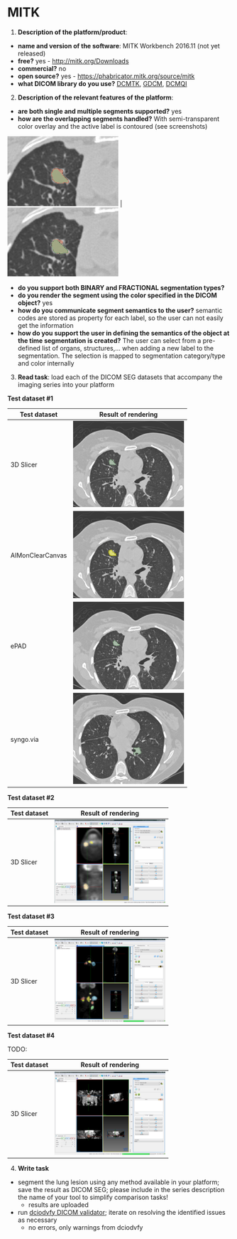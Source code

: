 # MITK

1. **Description of the platform/product**:
 * **name and version of the software**: MITK Workbench 2016.11 (not yet released)
 * **free?** yes - http://mitk.org/Downloads
 * **commercial?** no
 * **open source?** yes - https://phabricator.mitk.org/source/mitk
 * **what DICOM library do you use?** [DCMTK](http://dcmtk.org), [GDCM](http://gdcm.sourceforge.net/), [DCMQI](http://github.com/qiicr/dcmqi)

2. **Description of the relevant features of the platform**: 
 * **are both single and multiple segments supported?** yes 
 * **how are the overlapping segments handled?** With semi-transparent color overlay and the active label is contoured (see screenshots)

<img src="./mitk/mitk-seg-overlap.png" width=250> | <img src="./mitk/mitk-seg-overlap-2.png" width=250>

 * **do you support both BINARY and FRACTIONAL segmentation types?** 
 * **do you render the segment using the color specified in the DICOM object?** yes
 * **how do you communicate segment semantics to the user?** semantic codes are stored as property for each label, so the user can not easily get the information
 * **how do you support the user in defining the semantics of the object at the time segmentation is created?** The user can select from a pre-defined list of organs, structures,... when adding a new label to the segmentation. The selection is mapped to segmentation category/type and color internally

3. **Read task**: load each of the DICOM SEG datasets that accompany the imaging series into your platform

**Test dataset #1**

| Test dataset | Result of rendering |
| -- | -- |
| 3D Slicer | <img src="./mitk/slicer-read-lidc.png" width=250> |
| AIMonClearCanvas| <img src="./mitk/clearcanvas-read-lidc.png" width=250> |
| ePAD | <img src="./mitk/epad-read-lidc.png" width=250> |
| syngo.via | <img src="./mitk/syngo-read-lidc.png" width=250> |

**Test dataset #2**

| Test dataset | Result of rendering |
| -- | -- |
| 3D Slicer | <img src="./mitk/slicer-read-hnc24.png" width=250> |

**Test dataset #3**

| Test dataset | Result of rendering |
| -- | -- |
| 3D Slicer | <img src="./mitk/slicer-read-hnc139.png" width=250> |

**Test dataset #4**

TODO:

| Test dataset | Result of rendering |
| -- | -- |
| 3D Slicer | <img src="./mitk/slicer-read-prostate.png" width=250> |


4. **Write task**
 * segment the lung lesion using any method available in your platform; save the result as DICOM SEG; please include in the series description the name of your tool to simplify comparison tasks!
   * results are uploaded
 * run [dciodvfy DICOM validator](http://www.dclunie.com/dicom3tools/dciodvfy.html); iterate on resolving the identified issues as necessary
   * no errors, only warnings from dciodvfy

